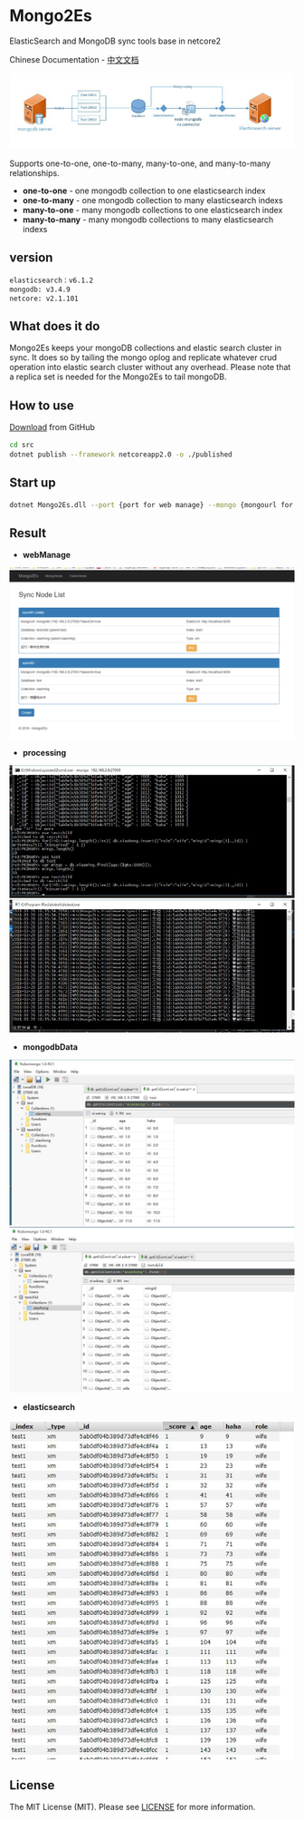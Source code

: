 # Mongo2Es

ElasticSearch and MongoDB sync tools base in netcore2

Chinese Documentation - [中文文档](./README.zh-CN.md)

![structure]

Supports one-to-one, one-to-many, many-to-one, and many-to-many relationships.

- **one-to-one** - one mongodb collection to one elasticsearch index
- **one-to-many** - one mongodb collection to many elasticsearch indexs
- **many-to-one** - many mongodb collections to one elasticsearch index
- **many-to-many** - many mongodb collections to many elasticsearch indexs

##  version

    elasticsearch：v6.1.2
    mongodb: v3.4.9
    netcore: v2.1.101

## What does it do

Mongo2Es keeps your mongoDB collections and elastic search cluster in sync. It does so by tailing the mongo oplog and replicate whatever crud operation into elastic search cluster without any overhead. Please note that a replica set is needed for the Mongo2Es to tail mongoDB.

## How to use

[Download](https://github.com/SnailDev/SnailDev.Mongo2Es/tree/master) from GitHub
```bash
cd src
dotnet publish --framework netcoreapp2.0 -o ./published 
```

## Start up

```bash
dotnet Mongo2Es.dll --port {port for web manage} --mongo {mongourl for config}
```

## Result
- **webManage**

![webmanage]

- **processing**

![process1]
![process2]


- **mongodbData**

![mongodb1]
![mongodb2]

- **elasticsearch**

![elasticsearch]


## License

The MIT License (MIT). Please see [LICENSE](LICENSE) for more information.

[structure]:./src/Mongo2Es/wwwroot/images/introduction/structure.jpg "structure"

[webmanage]:./src/Mongo2Es/wwwroot/images/introduction/webmanage.png "webmanage"

[mongodb1]:./src/Mongo2Es/wwwroot/images/introduction/mongodb1.jpg "mongodb1"

[mongodb2]:./src/Mongo2Es/wwwroot/images/introduction/mongodb2.jpg "mongodb2"

[elasticsearch]:./src/Mongo2Es/wwwroot/images/introduction/elasticsearch.jpg "elasticsearch"

[process1]:./src/Mongo2Es/wwwroot/images/introduction/process1.jpg "process1"

[process2]:./src/Mongo2Es/wwwroot/images/introduction/process2.jpg "process2"
